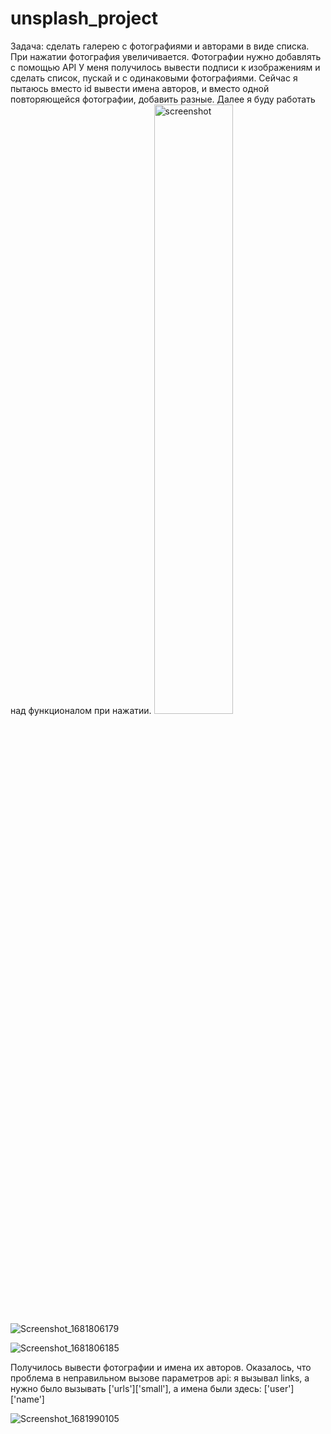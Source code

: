 # unsplash_project
Задача: сделать галерею с фотографиями и авторами в виде списка. При нажатии фотография увеличивается. Фотографии нужно добавлять с помощью API
  У меня получилось вывести подписи к изображениям и сделать список, пускай и с одинаковыми фотографиями. Сейчас я пытаюсь вместо id вывести имена авторов, и вместо одной повторяющейся фотографии, добавить разные. Далее я буду работать над функционалом при нажатии. 
  <img src="screenshot.png" alt="screenshot" width="50%" />
![Screenshot_1681806179](https://user-images.githubusercontent.com/67687533/232718012-4aca25e3-5c3a-477e-ad63-35d694f4e0a4.png)



![Screenshot_1681806185](https://user-images.githubusercontent.com/67687533/232718090-6123a4c9-c499-41c9-898f-81b38ab0bbc6.png)

Получилось вывести фотографии и имена их авторов. Оказалось, что проблема в неправильном вызове параметров api: я вызывал links, а нужно было вызывать ['urls']['small'], а имена были здесь: ['user']['name']

![Screenshot_1681990105](https://user-images.githubusercontent.com/67687533/233353504-3fa53480-d3c1-4bc4-a4ca-4a09bb299e3b.png)
